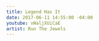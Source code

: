 ```yaml
---
title: Legend Has It
date: 2017-06-11 14:55:00 -04:00
youtube: vWaljXUiCaE
artist: Run The Jewels
---
```


